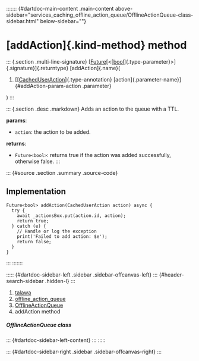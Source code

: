 ::::::: {#dartdoc-main-content .main-content above-sidebar="services_caching_offline_action_queue/OfflineActionQueue-class-sidebar.html" below-sidebar=""}
<div>

# [addAction]{.kind-method} method

</div>

::: {.section .multi-line-signature}
[[Future](https://api.flutter.dev/flutter/dart-core/Future-class.html)[\<[[bool](https://api.flutter.dev/flutter/dart-core/bool-class.html)]{.type-parameter}\>]{.signature}]{.returntype}
[addAction]{.name}(

1.  [[[CachedUserAction](../../models_caching_cached_user_action/CachedUserAction-class.html)]{.type-annotation}
    [action]{.parameter-name}]{#addAction-param-action .parameter}

)
:::

::: {.section .desc .markdown}
Adds an action to the queue with a TTL.

**params**:

-   `action`: the action to be added.

**returns**:

-   `Future<bool>`: returns true if the action was added successfully,
    otherwise false.
:::

::: {#source .section .summary .source-code}
## Implementation

``` language-dart
Future<bool> addAction(CachedUserAction action) async {
  try {
    await _actionsBox.put(action.id, action);
    return true;
  } catch (e) {
    // Handle or log the exception
    print('Failed to add action: $e');
    return false;
  }
}
```
:::
:::::::

::::: {#dartdoc-sidebar-left .sidebar .sidebar-offcanvas-left}
::: {#header-search-sidebar .hidden-l}
:::

1.  [talawa](../../index.html)
2.  [offline_action_queue](../../services_caching_offline_action_queue/)
3.  [OfflineActionQueue](../../services_caching_offline_action_queue/OfflineActionQueue-class.html)
4.  addAction method

##### OfflineActionQueue class

::: {#dartdoc-sidebar-left-content}
:::
:::::

::: {#dartdoc-sidebar-right .sidebar .sidebar-offcanvas-right}
:::
